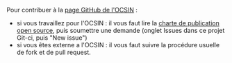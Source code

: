 Pour contribuer à la
[page GitHub de l'OCSIN](https://github.com/republique-et-canton-de-geneve) :
* si vous travaillez pour l'OCSIN :
  il vous faut lire la
  [charte de publication open source](https://github.com/republique-et-canton-de-geneve/strategie-open-source/blob/main/charte_open_source.md),
  puis soumettre une demande (onglet Issues dans ce projet Git-ci, puis "New issue")
 * si vous êtes externe a l'OCSIN : il vous faut suivre la procédure usuelle de fork et de pull request.
  
